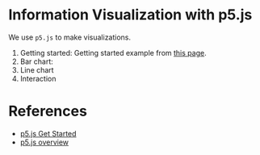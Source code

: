 # Information Visualization with p5.js

We use `p5.js` to make visualizations.

1. Getting started: Getting started example from [this page](https://p5js.org/get-started/).
2. Bar chart: 
3. Line chart
4. Interaction

# References
- [p5.js Get Started](https://p5js.org/get-started/)
- [p5.js overview](https://github.com/processing/p5.js/wiki/p5.js-overview)